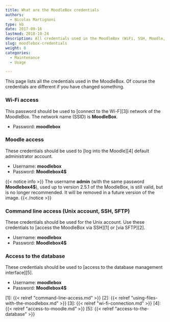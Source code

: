 ```yaml
---
title: What are the MoodleBox credentials
authors:
  - Nicolas Martignoni
type: kb
date: 2017-09-16
lastmod: 2018-10-24
description: All credentials used in the MoodleBox (WiFi, SSH, Moodle, database) are provided here
slug: moodlebox-credentials
weight: 8
categories:
  - Maintenance
  - Usage

---
```

This page lists all the credentials used in the MoodleBox. Of course the credentials are different if you have changed something.

### Wi-Fi access

This password should be used to [connect to the Wi-F][3]i network of the MoodleBox. The network name (SSID) is __MoodleBox__.

  * Password: __moodlebox__

### Moodle access

These credentials should be used to [log into the Moodle][4] default administrator account.

  * Username: __moodlebox__
  * Password: __Moodlebox4$__

{{< notice info >}}
The username __admin__ (with the same password __Moodlebox4$__), used up to version 2.5.1 of the MoodleBox, is still valid, but is no longer recommended. It will be removed in a future version of the image.
{{< /notice >}}

### Command line access (Unix account, SSH, SFTP)

These credentials should be used for the Unix account. Use these credentials to [access the MoodleBox via SSH][1] or [via SFTP][2].

  * Username: __moodlebox__
  * Password: __Moodlebox4$__

### Access to the database

These credentials should be used to [access to the database management interface][5].

  * Username: __moodlebox__
  * Password: __Moodlebox4$__

 [1]: {{< relref "command-line-access.md" >}}
 [2]: {{< relref "using-files-with-the-moodlebox.md" >}}
 [3]: {{< relref "wi-fi-connection.md" >}}
 [4]: {{< relref "access-to-moodle.md" >}}
 [5]: {{< relref "access-to-the-database" >}}
